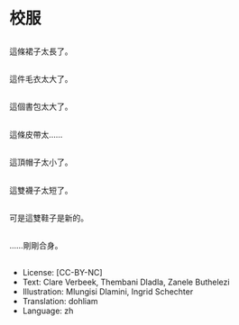 # 校服

##
這條裙子太長了。

##
這件毛衣太大了。

##
這個書包太大了。

##
這條皮帶太……

##
這頂帽子太小了。

##
這雙襪子太短了。

##
可是這雙鞋子是新的。

##
……剛剛合身。

##
* License: [CC-BY-NC]
* Text: Clare Verbeek, Thembani Dladla, Zanele Buthelezi
* Illustration: Mlungisi Dlamini, Ingrid Schechter
* Translation: dohliam
* Language: zh
